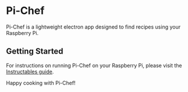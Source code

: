 # Pi-Chef

Pi-Chef is a lightweight electron app designed to find recipes using your Raspberry Pi.

## Getting Started

For instructions on running Pi-Chef on your Raspberry Pi, please visit the [Instructables guide](https://www.instructables.com/projects/pi-chef).

Happy cooking with Pi-Chef!